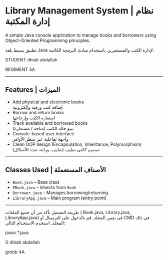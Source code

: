 # Library Management System | نظام إدارة المكتبة

A simple Java console application to manage books and borrowers using Object-Oriented Programming principles.

تطبيق بسيط بلغة Java لإدارة الكتب والمستعيرين باستخدام مبادئ البرمجة الكائنية.


 STUDENT  dhiab abdallah
 
 REGIMENT  4A
 
---

## Features | الميزات

- Add physical and electronic books  
  إضافة كتب ورقية وإلكترونية  
- Borrow and return books  
  استعارة الكتب وإرجاعها  
- Track available and borrowed books  
  تتبع حالة الكتب (متاحة / مستعارة)  
- Console-based user interface  
  واجهة تفاعلية عبر سطر الأوامر  
- Clean OOP design (Encapsulation, Inheritance, Polymorphism)  
  تصميم كائني نظيف (تغليف، وراثة، تعدد الأشكال)

---

## Classes Used | الأصناف المستعملة

- `Book.java` – Base class  
- `EBook.java` – Inherits from `Book`  
- `Borrower.java` – Manages borrowing/returning  
- `LibraryApp.java` – Main program (entry point)

---


طريقة التشغيل
تأكد من أن جميع الملفات ( Book.java, Library.java, LibraryApp.java) في نفس المجلد.
قم بالدخول على الترمينال أو CMD في ذلك المجلد.
استخدم الاستخدام التالي:


javac *.java


G  dhiab abdallah

  grobb   4A
